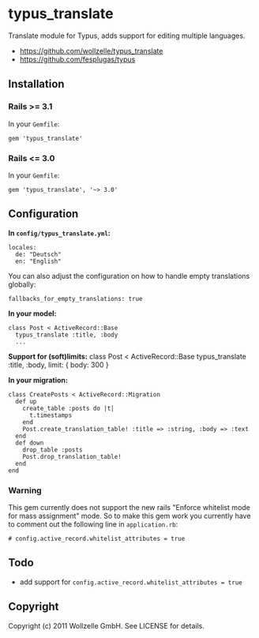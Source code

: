 # typus_translate

Translate module for Typus, adds support for editing multiple languages.

* https://github.com/wollzelle/typus_translate
* https://github.com/fesplugas/typus

## Installation

### Rails >= 3.1

In your `Gemfile`:

    gem 'typus_translate'

### Rails <= 3.0

In your `Gemfile`:

    gem 'typus_translate', '~> 3.0'

## Configuration

**In `config/typus_translate.yml`:**

    locales:
      de: "Deutsch"
      en: "English"

You can also adjust the configuration on how to handle empty translations globally:

    fallbacks_for_empty_translations: true


**In your model:**

    class Post < ActiveRecord::Base
      typus_translate :title, :body
      ...

**Support for (soft)limits:**
    class Post < ActiveRecord::Base
      typus_translate :title, :body, limit: { body: 300 }


**In your migration:**

    class CreatePosts < ActiveRecord::Migration
      def up
        create_table :posts do |t|
          t.timestamps
        end
        Post.create_translation_table! :title => :string, :body => :text
      end
      def down
        drop_table :posts
        Post.drop_translation_table!
      end
    end
    
### Warning

This gem  currently does not  support the new rails "Enforce whitelist mode for mass assignment" mode.
So to make this gem work you currently have to comment out the following line in `application.rb`:

    # config.active_record.whitelist_attributes = true

## Todo

* add support for `config.active_record.whitelist_attributes = true`

## Copyright

Copyright (c) 2011 Wollzelle GmbH. See LICENSE for details.
